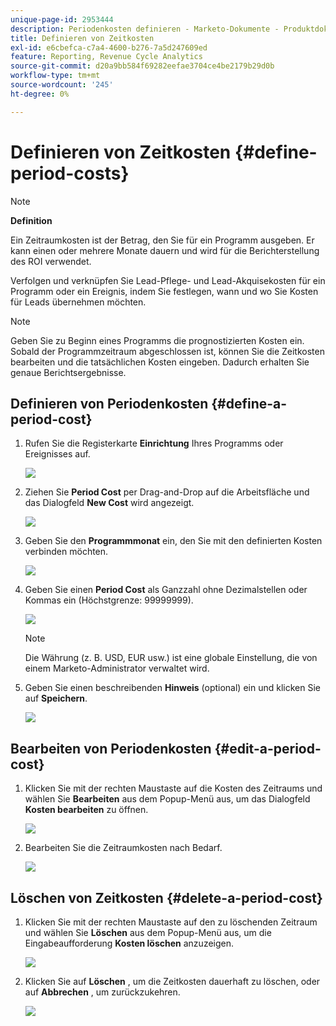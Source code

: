```yaml
---
unique-page-id: 2953444
description: Periodenkosten definieren - Marketo-Dokumente - Produktdokumentation
title: Definieren von Zeitkosten
exl-id: e6cbefca-c7a4-4600-b276-7a5d247609ed
feature: Reporting, Revenue Cycle Analytics
source-git-commit: d20a9bb584f69282eefae3704ce4be2179b29d0b
workflow-type: tm+mt
source-wordcount: '245'
ht-degree: 0%

---
```


# Definieren von Zeitkosten {#define-period-costs}

>[!NOTE]
>
>**Definition**
>
>Ein Zeitraumkosten ist der Betrag, den Sie für ein Programm ausgeben. Er kann einen oder mehrere Monate dauern und wird für die Berichterstellung des ROI verwendet.

Verfolgen und verknüpfen Sie Lead-Pflege- und Lead-Akquisekosten für ein Programm oder ein Ereignis, indem Sie festlegen, wann und wo Sie Kosten für Leads übernehmen möchten.

>[!NOTE]
>
>Geben Sie zu Beginn eines Programms die prognostizierten Kosten ein. Sobald der Programmzeitraum abgeschlossen ist, können Sie die Zeitkosten bearbeiten und die tatsächlichen Kosten eingeben. Dadurch erhalten Sie genaue Berichtsergebnisse.

## Definieren von Periodenkosten {#define-a-period-cost}

1. Rufen Sie die Registerkarte **Einrichtung** Ihres Programms oder Ereignisses auf.

   ![](assets/image2015-4-24-11-3a13-3a27.png)

1. Ziehen Sie **Period Cost** per Drag-and-Drop auf die Arbeitsfläche und das Dialogfeld **New Cost** wird angezeigt.

   ![](assets/image2015-4-24-16-3a31-3a15.png)

1. Geben Sie den **Programmmonat** ein, den Sie mit den definierten Kosten verbinden möchten.

   ![](assets/image2015-4-24-16-3a11-3a30.png)

1. Geben Sie einen **Period Cost** als Ganzzahl ohne Dezimalstellen oder Kommas ein (Höchstgrenze: 99999999).

   ![](assets/image2015-4-24-16-3a10-3a24.png)

   >[!NOTE]
   >
   >Die Währung (z. B. USD, EUR usw.) ist eine globale Einstellung, die von einem Marketo-Administrator verwaltet wird.

1. Geben Sie einen beschreibenden **Hinweis** (optional) ein und klicken Sie auf **Speichern**.

   ![](assets/image2015-4-24-16-3a21-3a16.png)

## Bearbeiten von Periodenkosten {#edit-a-period-cost}

1. Klicken Sie mit der rechten Maustaste auf die Kosten des Zeitraums und wählen Sie **Bearbeiten** aus dem Popup-Menü aus, um das Dialogfeld **Kosten bearbeiten** zu öffnen.

   ![](assets/image2015-4-24-16-3a26-3a29.png)

1. Bearbeiten Sie die Zeitraumkosten nach Bedarf.

   ![](assets/image2015-4-24-16-3a27-3a38.png)

## Löschen von Zeitkosten {#delete-a-period-cost}

1. Klicken Sie mit der rechten Maustaste auf den zu löschenden Zeitraum und wählen Sie **Löschen** aus dem Popup-Menü aus, um die Eingabeaufforderung **Kosten löschen** anzuzeigen.

   ![](assets/image2015-4-24-16-3a33-3a32.png)

1. Klicken Sie auf **Löschen** , um die Zeitkosten dauerhaft zu löschen, oder auf **Abbrechen** , um zurückzukehren.

   ![](assets/image2015-4-24-16-3a34-3a38.png)
